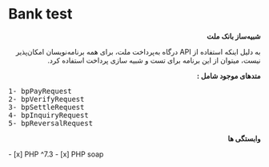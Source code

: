 # Bank test

<div style="text-align:right;" dir="rtl">

<strong>شبیه‌ساز بانک ملت</strong>

<p>
به دلیل اینکه استفاده از API  درگاه به‌پرداخت ملت، برای همه برنامه‌نویسان امکان‌پذیر نیست، میتوان از این برنامه برای تست و شبیه سازی پرداخت استفاده کرد.
</p>

<strong>متد‌های موجود شامل :</strong>

<p>
<pre style="text-align:left;" dir="ltr">
1- bpPayRequest
2- bpVerifyRequest
3- bpSettleRequest
4- bpInquiryRequest
5- bpReversalRequest
</pre>
</p>

<strong>وابستگی ها</strong>

<p style="text-align:left;"  dir="ltr">
- [x] PHP ^7.3
- [x] PHP soap
</p>

 </div>
